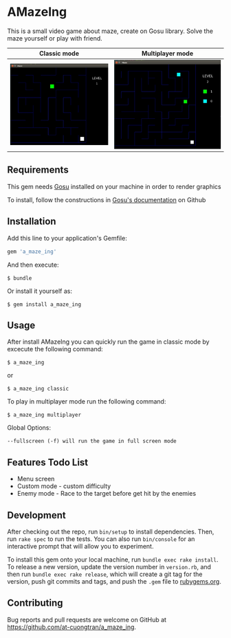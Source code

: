 # AMazeIng

This is a small video game about maze, create on Gosu library. Solve the maze yourself or play with friend.

Classic mode             |  Multiplayer mode
:-------------------------:|:-------------------------:
![](./images/classic.jpg?raw=true)  |  ![](./images/multiplayer.jpg?raw=true)

## Requirements

This gem needs [Gosu](https://www.libgosu.org/) installed on your machine in order to render graphics

To install, follow the constructions in [Gosu's documentation](https://github.com/gosu/gosu/wiki) on Github

## Installation

Add this line to your application's Gemfile:

```ruby
gem 'a_maze_ing'
```

And then execute:

    $ bundle

Or install it yourself as:

    $ gem install a_maze_ing

## Usage

After install AMazeIng you can quickly run the game in classic mode by excecute the following command:

    $ a_maze_ing

or

    $ a_maze_ing classic

To play in multiplayer mode run the following command:

    $ a_maze_ing multiplayer

Global Options: 

    --fullscreen (-f) will run the game in full screen mode

## Features Todo List

* Menu screen
* Custom mode - custom difficulty
* Enemy mode - Race to the target before get hit by the enemies

## Development

After checking out the repo, run `bin/setup` to install dependencies. Then, run `rake spec` to run the tests. You can also run `bin/console` for an interactive prompt that will allow you to experiment.

To install this gem onto your local machine, run `bundle exec rake install`. To release a new version, update the version number in `version.rb`, and then run `bundle exec rake release`, which will create a git tag for the version, push git commits and tags, and push the `.gem` file to [rubygems.org](https://rubygems.org).

## Contributing

Bug reports and pull requests are welcome on GitHub at https://github.com/at-cuongtran/a_maze_ing.
